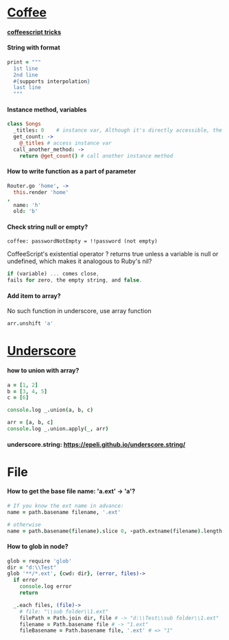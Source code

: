 # [Coffee](http://coffeescript.org/)

#### [coffeescript tricks](https://gist.github.com/dfurber/993584)

#### String with format
```coffee
print = """
  1st line
  2nd line
  #{supports interpolation}
  last line
  """
```

#### Instance method, variables
```coffee
class Songs
  _titles: 0    # instance var, Although it's directly accessible, the leading _ defines it by convention as private property.
  get_count: ->
    @_titles # access instance var
  call_another_method: ->
    return @get_count() # call another instance method
```

#### How to write function as a part of parameter
```coffee
Router.go 'home', -> 
  this.render 'home'
, 
  name: 'h'
  old: 'b'
```

#### Check string null or empty?
`coffee: passwordNotEmpty = !!password (not empty)`

CoffeeScript's existential operator ? returns true unless a variable is null or undefined, which makes it analogous to Ruby's nil?

```js
if (variable) ... comes close, 
fails for zero, the empty string, and false. 
```

#### Add item to array?
No such function in underscore, use array function
```coffee
arr.unshift 'a'
```

# [Underscore](http://underscorejs.org/)

#### how to union with array?
```coffee
a = [1, 2]
b = [3, 4, 5]
c = [6]

console.log _.union(a, b, c)

arr = [a, b, c]
console.log _.union.apply(_, arr)
```

#### underscore.string: https://epeli.github.io/underscore.string/


# File

#### How to get the base file name: 'a.ext' -> 'a'?
```coffee
# If you know the ext name in advance:
name = path.basename filename, '.ext'

# otherwise
name = path.basename(filename).slice 0, -path.extname(filename).length
```

#### How to glob in node?
```coffee
glob = require 'glob'
dir = "d:\\Test"
glob '**/*.ext', {cwd: dir}, (error, files)->
  if error
    console.log error
    return

  _.each files, (file)->
    # file: "\\sub folder\\1.ext"
    filePath = Path.join dir, file # -> "d:\\Test\\sub folder\\1.ext"
    filename = Path.basename file # -> "1.ext"
    fileBasename = Path.basename file, '.ext' # => "1"
    
```
